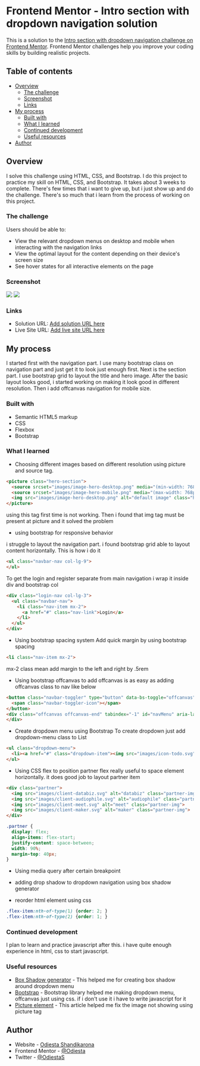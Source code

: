 # Frontend Mentor - Intro section with dropdown navigation solution

This is a solution to the [Intro section with dropdown navigation challenge on Frontend Mentor](https://www.frontendmentor.io/challenges/intro-section-with-dropdown-navigation-ryaPetHE5). Frontend Mentor challenges help you improve your coding skills by building realistic projects.

## Table of contents

- [Overview](#overview)
  - [The challenge](#the-challenge)
  - [Screenshot](#screenshot)
  - [Links](#links)
- [My process](#my-process)
  - [Built with](#built-with)
  - [What I learned](#what-i-learned)
  - [Continued development](#continued-development)
  - [Useful resources](#useful-resources)
- [Author](#author)

## Overview
I solve this challenge using HTML, CSS, and Bootstrap. I do this project to practice my skill on HTML, CSS, and Bootstrap. It takes about 3 weeks to complete. There's few times that i want to give up, but i just show up and do the challenge. There's so much that i learn from the process of working on this project.

### The challenge

Users should be able to:

- View the relevant dropdown menus on desktop and mobile when interacting with the navigation links
- View the optimal layout for the content depending on their device's screen size
- See hover states for all interactive elements on the page

### Screenshot

![](./intro-section-screenshot.png)
![](./mobile-intro-section.png)

### Links

- Solution URL: [Add solution URL here](https://your-solution-url.com)
- Live Site URL: [Add live site URL here](https://your-live-site-url.com)

## My process
I started first with the navigation part. I use many bootstrap class on navigation part and just get it to look just enough first. Next is the section part. I use bootstrap grid to layout the title and hero image. After the basic layout looks good, i started working on making it look good in different resolution. Then i add offcanvas navigation for mobile size.

### Built with

- Semantic HTML5 markup
- CSS
- Flexbox
- Bootstrap

### What I learned

- Choosing different images based on different resolution using picture and source tag.

```html
<picture class="hero-section">
  <source srcset="images/image-hero-desktop.png" media="(min-width: 768px)" class="hero-img">
  <source srcset="images/image-hero-mobile.png" media="(max-width: 768px)">
  <img src="images/image-hero-desktop.png" alt="default image" class="hero-img">
</picture>
```
using this tag first time is not working. Then i found that img tag must be present at picture and it solved the problem

- using bootstrap for responsive behavior

i struggle to layout the navigation part. i found bootstrap grid able to layout content horizontally. This is how i do it

```html
<ul class="navbar-nav col-lg-9">
</ul>
```
To get the login and register separate from main navigation i wrap it inside div and bootstrap col

```html
<div class="login-nav col-lg-3">
  <ul class="navbar-nav">
    <li class="nav-item mx-2">
      <a href="#" class="nav-link">Login</a>
    </li>
  </ul>
</div>
```

- Using bootstrap spacing system
Add quick margin by using bootstrap spacing

```html
<li class="nav-item mx-2">
```
mx-2 class mean add margin to the left and right by .5rem

- Using bootstrap offcanvas
to add offcanvas is as easy as adding offcanvas class to nav like below

```html
<button class="navbar-toggler" type="button" data-bs-toggle="offcanvas" data-bs-target="#navMenu" aria-controls="offcanvasNavbar" aria-expanded="false" aria-label="Offcanvas Navigation">
  <span class="navbar-toggler-icon"></span>
</button>
<div class="offcanvas offcanvas-end" tabindex="-1" id="navMenu" aria-labelledby="offcanvasNavbarLabel">
</div>
```

- Create dropdown menu using Bootstrap
To create dropdown just add dropdown-menu class to List

```html
<ul class="dropdown-menu">
  <li><a href="#" class="dropdown-item"><img src="images/icon-todo.svg" alt="todo-img" class="me-3">Todo List</a></li>
</ul>
```

- Using CSS flex to position partner
flex really useful to space element horizontally. it does good job to layout partner item

```html
<div class="partner">
  <img src="images/client-databiz.svg" alt="databiz" class="partner-img">
  <img src="images/client-audiophile.svg" alt="audiophile" class="partner-img">
  <img src="images/client-meet.svg" alt="meet" class="partner-img">
  <img src="images/client-maker.svg" alt="maker" class="partner-img">
</div>
```

```css
.partner {
  display: flex;
  align-items: flex-start;
  justify-content: space-between;
  width: 90%;
  margin-top: 40px;
}
```

- Using media query after certain breakpoint

- adding drop shadow to dropdown navigation using box shadow generator

- reorder html element  using css
```css
.flex-item:nth-of-type(1) {order: 2; }
.flex-item:nth-of-type(2) {order: 1; }
```

### Continued development

I plan to learn and practice javascript after this. i have quite enough experience in html, css to start javascript.

### Useful resources

- [Box Shadow generator](https://cssgenerator.org/box-shadow-css-generator.html) - This helped me for creating box shadow around dropdown menu
- [Bootstrap](https://getbootstrap.com/docs/5.2/getting-started/introduction/) - Bootstrap library helped me making dropdown menu, offcanvas just using css. if i don't use it i have to write javascript for it
- [Picture element](https://web.dev/learn/design/picture-element/) - This article helped me fix the image not showing using picture tag

## Author

- Website - [Odiesta Shandikarona](https://github.com/Odiesta)
- Frontend Mentor - [@Odiesta](https://www.frontendmentor.io/profile/Odiesta)
- Twitter - [@OdiestaS](https://twitter.com/OdiestaS)
